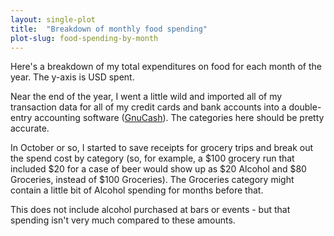 ```yaml
---
layout: single-plot
title:  "Breakdown of monthly food spending"
plot-slug: food-spending-by-month
---
```


Here's a breakdown of my total expenditures on food for each month of the year. The y-axis is USD spent.

Near the end of the year, I went a little wild and imported all of my transaction data for all of my credit cards and bank accounts into a double-entry accounting software ([GnuCash](https://gnucash.org)). The categories here should be pretty accurate.

In October or so, I started to save receipts for grocery trips and break out the spend cost by category (so, for example, a $100 grocery run that included $20 for a case of beer would show up as $20 Alcohol and $80 Groceries, instead of $100 Groceries). The Groceries category might contain a little bit of Alcohol spending for months before that.

This does not include alcohol purchased at bars or events - but that spending isn't very much compared to these amounts.